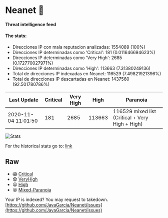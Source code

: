 # Neanet :hocho:
#### Threat intelligence feed
#### The stats:

- Direcciones IP con mala reputacion analizadas: 1554089 (100%)
- Direcciones IP determinadas como 'Critical':  181 (0.011646694623%)
- Direcciones IP determinadas como 'Very High':  2685 (0.172770027971%)
- Direcciones IP determinadas como 'High':  113663 (7.31380249136)
- Total de direcciones IP indexadas en Neanet:  116529 (7.49821921396%)
- Total de direcciones IP descartadas en Neanet:  1437560 (92.501780786%)

| Last Update | Critical | Very High | High | Paranoia |
| --- | --- | --- | --- | --- |
| 2020-11-04 11:01:50 | 181 | 2685 | 113663 | 116529 mixed list (Critical + Very High + High)|

![Stats](https://docs.google.com/spreadsheets/d/e/2PACX-1vSnaNMIXVabIpDJjufMlzH7poXnshF3mgd8Is1g9ytUEzVsP5my4Trn8f-xkoLLQ38xpL3HtmUexLo6/pubchart?oid=501124687&format=image)

For the historical stats go to: [link](/stats.csv)
## Raw
- :scream: [Critical](https://raw.githubusercontent.com/JavaGarcia/Neanet/master/blacklists/neanet_critical.txt)
- :fearful: [VeryHigh](https://raw.githubusercontent.com/JavaGarcia/Neanet/master/blacklists/neanet_veryHigh.txtt)
- :frowning: [High](https://raw.githubusercontent.com/JavaGarcia/Neanet/master/blacklists/neanet_high.txt)
- :dizzy_face: [Mixed-Paranoia](https://raw.githubusercontent.com/JavaGarcia/Neanet/master/blacklists/neanet_all.txt)


Your IP is indexed? You may request to takedown. [https://github.com/JavaGarcia/Neanet/issues](https://github.com/JavaGarcia/Neanet/issues)






































































































































































































































































































































































































































































































































































































































































































































































































































































































































































































































































































































































































































































































































































































































































































































































































































































































































































































































































































































































